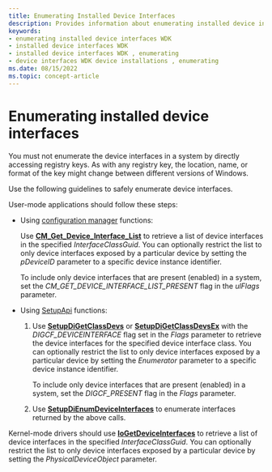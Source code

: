 ```yaml
---
title: Enumerating Installed Device Interfaces
description: Provides information about enumerating installed device interfaces.
keywords:
- enumerating installed device interfaces WDK
- installed device interfaces WDK
- installed device interfaces WDK , enumerating
- device interfaces WDK device installations , enumerating
ms.date: 08/15/2022
ms.topic: concept-article
---
```


# Enumerating installed device interfaces

You must not enumerate the device interfaces in a system by directly accessing registry keys. As with any registry key, the location, name, or format of the key might change between different versions of Windows.

Use the following guidelines to safely enumerate device interfaces.

User-mode applications should follow these steps:

- Using [configuration manager](/windows/win32/api/cfgmgr32/) functions:

    Use [**CM_Get_Device_Interface_List**](/windows/win32/api/cfgmgr32/nf-cfgmgr32-cm_get_device_interface_listw) to retrieve a list of device interfaces in the specified *InterfaceClassGuid*. You can optionally restrict the list to only device interfaces exposed by a particular device by setting the *pDeviceID* parameter to a specific device instance identifier.

    To include only device interfaces that are present (enabled) in a system, set the *CM_GET_DEVICE_INTERFACE_LIST_PRESENT* flag in the *ulFlags* parameter.

- Using [SetupApi](setupapi.md) functions:

    1. Use [**SetupDiGetClassDevs**](/windows/win32/api/setupapi/nf-setupapi-setupdigetclassdevsw) or [**SetupDiGetClassDevsEx**](/windows/win32/api/setupapi/nf-setupapi-setupdigetclassdevsexa) with the *DIGCF_DEVICEINTERFACE* flag set in the *Flags* parameter to retrieve the device interfaces for the specified device interface class. You can optionally restrict the list to only device interfaces exposed by a particular device by setting the *Enumerator* parameter to a specific device instance identifier.

        To include only device interfaces that are present (enabled) in a system, set the *DIGCF_PRESENT* flag in the *Flags* parameter.

    1. Use [**SetupDiEnumDeviceInterfaces**](/windows/win32/api/setupapi/nf-setupapi-setupdienumdeviceinterfaces) to enumerate interfaces returned by the above calls.

Kernel-mode drivers should use [**IoGetDeviceInterfaces**](/windows-hardware/drivers/ddi/wdm/nf-wdm-iogetdeviceinterfaces) to retrieve a list of device interfaces in the specified *InterfaceClassGuid*.  You can optionally restrict the list to only device interfaces exposed by a particular device by setting the *PhysicalDeviceObject* parameter.
